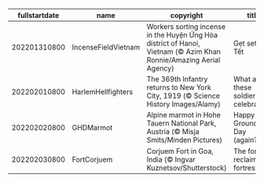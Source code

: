 |fullstartdate|name|copyright|title|image|
|--|--|--|--|--|
202201310800|IncenseFieldVietnam|Workers sorting incense in the Huyện Ứng Hòa district of Hanoi, Vietnam (© Azim Khan Ronnie/Amazing Aerial Agency)|Get set for Tết|![](/en-US/2022/02/202201310800IncenseFieldVietnam.jpg)|
202202010800|HarlemHellfighters|The 369th Infantry returns to New York City, 1919 (© Science History Images/Alamy)|What are these soldiers celebrating?|![](/en-US/2022/02/202202010800HarlemHellfighters.jpg)|
202202020800|GHDMarmot|Alpine marmot in Hohe Tauern National Park, Austria (© Misja Smits/Minden Pictures)|Happy Groundhog Day (again?)!|![](/en-US/2022/02/202202020800GHDMarmot.jpg)|
202202030800|FortCorjuem|Corjuem Fort in Goa, India (© Ingvar Kuznetsov/Shutterstock)|The forest reclaims a fortress|![](/en-US/2022/02/202202030800FortCorjuem.jpg)|
